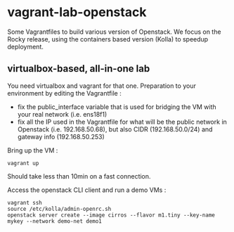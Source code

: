 # vagrant-lab-openstack
Some Vagrantfiles to build various version of Openstack. We focus on the Rocky release, using the containers based version (Kolla) to speedup deployment.

## virtualbox-based, all-in-one lab

You need virtualbox and vagrant for that one.
Preparation to your environment by editing the Vagrantfile :

* fix the public_interface variable that is used for bridging the VM with your real network (i.e. ens18f1)
* fix all the IP used in the Vagrantfile for what will be the public network in Openstack (i.e. 192.168.50.68), but also CIDR (192.168.50.0/24) and gateway info (192.168.50.253)

Bring up the VM :
```
vagrant up
```

Should take less than 10min on a fast connection. 

Access the openstack CLI client and run a demo VMs : 
```
vagrant ssh
source /etc/kolla/admin-openrc.sh
openstack server create --image cirros --flavor m1.tiny --key-name mykey --network demo-net demo1
```
